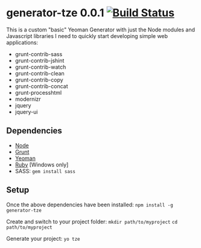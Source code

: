 # generator-tze 0.0.1 [![Build Status](https://secure.travis-ci.org/tlei123/generator-tze.png?branch=master)](https://travis-ci.org/tlei123/generator-tze)

This is a custom "basic" Yeoman Generator with just the Node modules and Javascript libraries I need to quickly start developing simple web applications:

 * grunt-contrib-sass
 * grunt-contrib-jshint
 * grunt-contrib-watch
 * grunt-contrib-clean
 * grunt-contrib-copy
 * grunt-contrib-concat
 * grunt-processhtml
 * modernizr
 * jquery
 * jquery-ui

## Dependencies

 * [Node](http://nodejs.org/)
 * [Grunt](http://gruntjs.com/)
 * [Yeoman](http://yeoman.io)
 * [Ruby](http://rubyinstaller.org/) [Windows only]
 * SASS: ```gem install sass```

## Setup

Once the above dependencies have been installed:
```npm install -g generator-tze```

Create and switch to your project folder:
```mkdir path/to/myproject```
```cd path/to/myproject```

Generate your project:
```yo tze```

